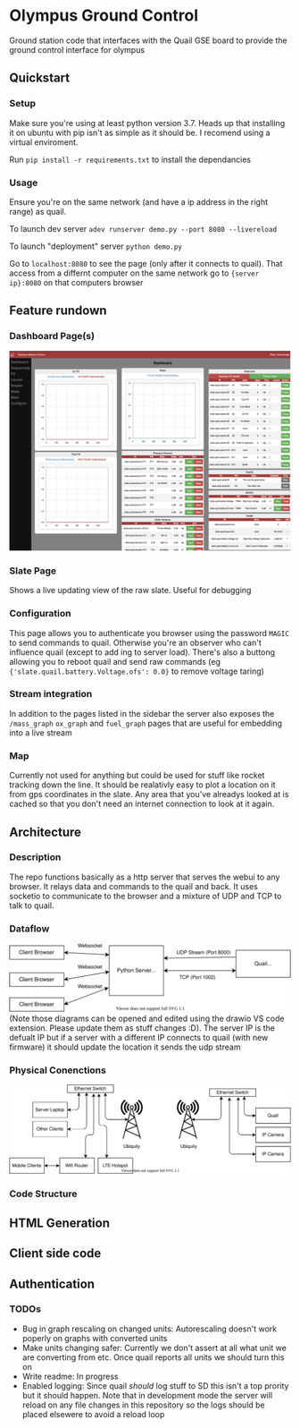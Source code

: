 # Olympus Ground Control

Ground station code that interfaces with the Quail GSE board to provide the ground control interface for olympus 

## Quickstart

### Setup

Make sure you're using at least python version 3.7. Heads up that installing it on ubuntu with pip isn't as simple as it should be.  I recomend using a virtual enviroment.

Run `pip install -r requirements.txt` to install the dependancies

### Usage

Ensure you're on the same network (and have a ip address in the right range) as quail.

To launch dev server `adev runserver demo.py --port 8080 --livereload`

To launch "deployment" server `python demo.py`

Go to `localhost:8080` to see the page (only after it connects to quail). That access from a differnt computer on the same network go to `{server ip}:8080` on that computers browser

## Feature rundown

### Dashboard Page(s)

![Dashboard Page](imgs/dashboard.png)

### Slate Page

Shows a live updating view of the raw slate. Useful for debugging

### Configuration

This page allows you to authenticate you browser using the password `MAGIC` to send commands to quail. Otherwise you're an observer who can't influence quail (except to add ing to server load). There's also a buttong allowing you to reboot quail and send raw commands (eg `{'slate.quail.battery.Voltage.ofs': 0.0}` to remove voltage taring)

### Stream integration

In addition to the pages listed in the sidebar the server also exposes the `/mass_graph` `ox_graph` and `fuel_graph` pages that are useful for embedding into a live stream

### Map

Currently not used for anything but could be used for stuff like rocket tracking down the line. It should be realativly easy to plot a location on it from gps coordinates in the slate. Any area that you've alreadys looked at is cached so that you don't need an internet connection to look at it again.


## Architecture

### Description

The repo functions basically as a http server that serves the webui to any browser. It relays data and commands to the quail and back. It uses socketio to communicate to the browser and a mixture of UDP and TCP to talk to quail. 


### Dataflow
![Network Diagram](imgs/network.drawio.svg)
(Note those diagrams can be opened and edited using the drawio VS code extension. Please update them as stuff changes :D). The server IP is the defualt IP but if a server with a different IP connects to quail (with new firmware) it should update the location it sends the udp stream


### Physical Conenctions
![Physical Connections](imgs/physical.drawio.svg)

### Code Structure

## HTML Generation
## Client side code
## Authentication

### TODOs

- Bug in graph rescaling on changed units: Autorescaling doesn't work poperly on graphs with converted units
- Make units changing safer: Currently we don't assert at all what unit we are converting from etc. Once quail reports all units we should turn this on
- Write readme: In progress
- Enabled logging: Since quail *should* log stuff to SD this isn't a top prority but it should happen. Note that in development mode the server will reload on any file changes in this repository so the logs should be placed elsewere to avoid a reload loop